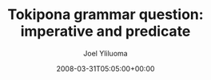 ---
title: 'Tokipona grammar question: imperative and predicate'
posts: 6
hash: 't939'
author: 'Joel Yliluoma'
date: 2008-03-31T05:05:00+00:00
sources:
  - http://forums.tokipona.org/viewtopic.php%3Ft=939.html
---